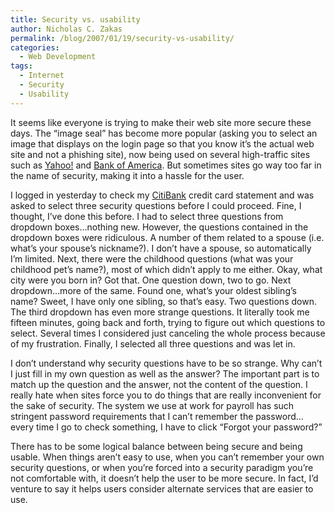 ```yaml
---
title: Security vs. usability
author: Nicholas C. Zakas
permalink: /blog/2007/01/19/security-vs-usability/
categories:
  - Web Development
tags:
  - Internet
  - Security
  - Usability
---
```

It seems like everyone is trying to make their web site more secure these days. The &#8220;image seal&#8221; has become more popular (asking you to select an image that displays on the login page so that you know it&#8217;s the actual web site and not a phishing site), now being used on several high-traffic sites such as <a title="Yahoo!" rel="external" href="http://www.yahoo.com/">Yahoo!</a> and <a title="Bank of America" rel="external" href="http://www.bankofamerica.com/">Bank of America</a>. But sometimes sites go way too far in the name of security, making it into a hassle for the user.

I logged in yesterday to check my <a title="CitiBank" rel="external" href="http://www.citibank.com">CitiBank</a> credit card statement and was asked to select three security questions before I could proceed. Fine, I thought, I&#8217;ve done this before. I had to select three questions from dropdown boxes&#8230;nothing new. However, the questions contained in the dropdown boxes were ridiculous. A number of them related to a spouse (i.e. what&#8217;s your spouse&#8217;s nickname?). I don&#8217;t have a spouse, so automatically I&#8217;m limited. Next, there were the childhood questions (what was your childhood pet&#8217;s name?), most of which didn&#8217;t apply to me either. Okay, what city were you born in? Got that. One question down, two to go. Next dropdown&#8230;more of the same. Found one, what&#8217;s your oldest sibling&#8217;s name? Sweet, I have only one sibling, so that&#8217;s easy. Two questions down. The third dropdown has even more strange questions. It literally took me fifteen minutes, going back and forth, trying to figure out which questions to select. Several times I considered just canceling the whole process because of my frustration. Finally, I selected all three questions and was let in.

I don&#8217;t understand why security questions have to be so strange. Why can&#8217;t I just fill in my own question as well as the answer? The important part is to match up the question and the answer, not the content of the question. I really hate when sites force you to do things that are really inconvenient for the sake of security. The system we use at work for payroll has such stringent password requirements that I can&#8217;t remember the password&#8230;every time I go to check something, I have to click &#8220;Forgot your password?&#8221;

There has to be some logical balance between being secure and being usable. When things aren&#8217;t easy to use, when you can&#8217;t remember your own security questions, or when you&#8217;re forced into a security paradigm you&#8217;re not comfortable with, it doesn&#8217;t help the user to be more secure. In fact, I&#8217;d venture to say it helps users consider alternate services that are easier to use.
